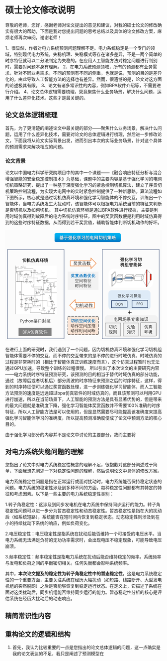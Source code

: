 # 硕士论文修改说明

尊敬的老师，您好，感谢老师对论文提出的意见和建议，对我的硕士论文的修改确实有很大的帮助，下面是我对您提出问题的思考总结以及具体的论文修改方案，麻烦老师再次审阅，谢谢老师！

1、很显然，作者对电力系统预测问题理解不足。电力系统稳定是一个专门的领域，特别现代电力系统，失稳机理、失稳模式等存在诸多差异，不是一两个简单的时序特征就可以二分法判定为失稳的。在应用人工智能方法对稳定问题进行判别时，需要对问题本身有理解。
 2、在电力系统预测领域，所有的预测都有业务需求，针对不同业务需求，不同的预测有不同的侧重，也就是说，预测的目的是差异化的，由此导致人工智能方法的选择也有差异。然而，很遗憾的是，论文对这方面的论述极其有限。
 3、论文有诸多常识性的内容，例如BPA软件介绍等，不需要进行介绍。
 4、论文总体逻辑需要梳理，究竟聚焦什么业务场景，解决什么问题，运用了什么差异化技术。这些才是最关键的。

## 论文总体逻辑梳理

首先，为了更清楚的阐述论文中最关键的部分——聚焦什么业务场景，解决什么问题，运用了什么差异化技术，需要对论文的总体逻辑进行梳理，然后进一步修改论文，下面我将从论文实际背景出发，进而引出本次的实际业务场景，针对这个具体的预测需求来解决相应的问题。

### 论文背景

论文以中国电力科学研究院项目中的其中一个课题——《融合响应特征分析与混合增强智能的安全稳定控制技术》为基础，课题中的主要内容是基于强化学习的电网切机策略研究，提出了一种基于深度强化学习的紧急控制切机算法，建立了序贯切机策略控制流程，为实现大电网中的实时紧急控制提供了一种新思路。算法流程如下图所示，核心就是通过切机仿真环境和强化学习智能体的不停交互，训练出一个智能体，当电力系统发生大扰动时，该智能体可以根据电力系统当前的特征来判断是否切机以及如何切机。
其中切机仿真环境是通过BPA软件进行模拟，主要是利用时域仿真得到故障后的电力系统时序特征，图中的奖赏函数便是利用时域仿真得到的这些时序特征数据，从而得到若干奖赏值，辅助智能体判断切机动作的好坏。

![image-20240115093417400](https://raw.githubusercontent.com/mowang111/image-hosting/master/typora_images/image-20240115093417400.png)

在进行上面的研究时，我们遇到了一个问题，因为切机仿真环境和强化学习切机组智能体需要不停的交互，而不停的交互带来的是不停的进行时域仿真，时域仿真的过程是非常耗时的（相比于智能体真正训练速度而言），这个仿真过程暂时也无法通过GPU加速，导致整个训练的过程很慢。
所以引出了本次论文的主要研究内容——电力系统时序特征预测研究，该预测的目的相当于替代时域仿真的部分功能，通过（故障后或者切机后）部分周波的时序特征来预测之后的时序特征，这样，得到的时序特征便可以通过奖赏函数处理，进一步训练强化学习智能体，而人工智能方法预测的速度是远远超过bpa仿真软件的时域仿真的，而且该预测可以利用GPU进行加速，所以在当前场景下，人工智能的预测方法是具有显著优势的，但是带来的最大问题就是准确度下降，强化学习智能体奖赏函数并不需要100%准确的时序特征，所以人工智能方法是可以使用的，但是显然需要尽可能提高该准确度来提高强化学习智能体学习的准确度，所以提高预测准确度便成了论文中预测方法的核心目的。

由于强化学习部分的内容并不是论文中讨论的主要部分，故而主要将




## 对电力系统失稳问题的理解

您指出了论文中对电力系统稳定性概念的理解不足，很抱歉对这部分阐述过于简单，下面我想先阐述一下对稳定性问题的理解，然后说明论文中具体的修改方案。

电力系统稳定性问题是指在正常运行或面对扰动时，电力系统能否保持稳定状态的问题。电力系统的稳定性涉及到多种不同的方面，每种稳定性问题都有其特定的特征和考虑因素。以下是一些主要的电力系统稳定性类别：

1.转子角稳定性：这涉及到同步发电机在电力系统中保持同步运行的能力。转子角稳定性问题可以进一步分为暂态稳定性和动态稳定性。暂态稳定性是指在大的扰动后（如系统短路），系统能否在短时间内恢复到稳定状态。动态稳定性则涉及到在小的持续扰动下系统的响应，例如负荷变化。

2.电压稳定性：电压稳定性是指系统在扰动后能否维持一个可接受的电压水平。当电力系统无法满足负荷的无功功率需求时，会出现电压不稳定现象，可能导致电压崩溃。

3.频率稳定性：频率稳定性是指电力系统在扰动后能否维持稳定的频率。系统频率与发电和负荷之间的平衡密切相关。任何失衡都会影响系统频率。

其中，**本次论文提及的稳定性为转子角稳定性中的暂态稳定性**，这是电力系统稳定性的一个重要方面，主要关注系统在经历大幅扰动（如短路、线路断开、大型发电机组的突然脱网）之后是否能够恢复到稳定运行状态。在定义上，它描述了系统在面对这类扰动后，同步机组能否维持同步运行的能力。暂态稳定性分析的核心是评估系统在经历大扰动后的动态响应。



## 精简常识性内容



## 重构论文的逻辑和结构

1. 首先，我认为比较重要的一点是您指出的论文总体逻辑的问题，这一点确实是我的论文表达的不足，我只是阐述了预测模型在